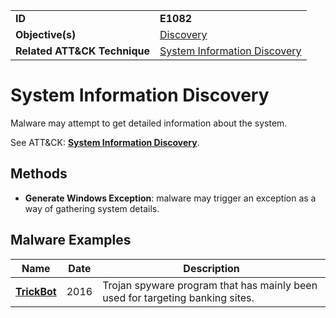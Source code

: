 |||
|---------|------------------------|
|**ID**|**E1082**|
|**Objective(s)**| [Discovery](../discovery)|
|**Related ATT&CK Technique**|[System Information Discovery](https://attack.mitre.org/techniques/T1082)

System Information Discovery
============================
Malware may attempt to get detailed information about the system. 

See ATT&CK: [**System Information Discovery**](https://attack.mitre.org/techniques/T1082).

Methods
-------
* **Generate Windows Exception**: malware may trigger an exception as a way of gathering system details.

Malware Examples
----------------
|Name|Date|Description|
|-----------------------------|-----------|-----------------------------|
|[**TrickBot**](../xample-malware/trickbot.md)|2016|Trojan spyware program that has mainly been used for targeting banking sites.|
